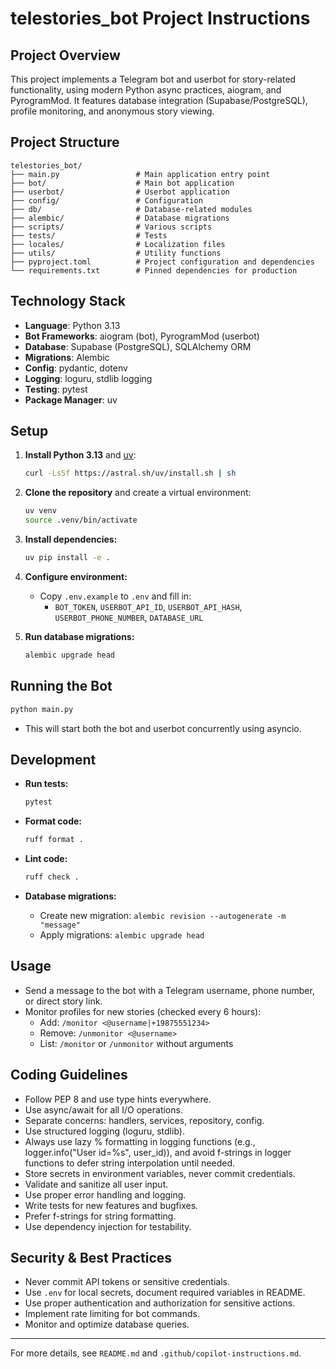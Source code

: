 # telestories_bot Project Instructions

## Project Overview

This project implements a Telegram bot and userbot for story-related functionality, using modern Python async practices, aiogram, and PyrogramMod. It features database integration (Supabase/PostgreSQL), profile monitoring, and anonymous story viewing.

## Project Structure

```text
telestories_bot/
├── main.py                 # Main application entry point
├── bot/                    # Main bot application
├── userbot/                # Userbot application
├── config/                 # Configuration
├── db/                     # Database-related modules
├── alembic/                # Database migrations
├── scripts/                # Various scripts
├── tests/                  # Tests
├── locales/                # Localization files
├── utils/                  # Utility functions
├── pyproject.toml          # Project configuration and dependencies
└── requirements.txt        # Pinned dependencies for production
```

## Technology Stack

- **Language**: Python 3.13
- **Bot Frameworks**: aiogram (bot), PyrogramMod (userbot)
- **Database**: Supabase (PostgreSQL), SQLAlchemy ORM
- **Migrations**: Alembic
- **Config**: pydantic, dotenv
- **Logging**: loguru, stdlib logging
- **Testing**: pytest
- **Package Manager**: uv

## Setup

1. **Install Python 3.13** and [uv](https://astral.sh/uv/install.sh):

   ```bash
   curl -LsSf https://astral.sh/uv/install.sh | sh
   ```

2. **Clone the repository** and create a virtual environment:

   ```bash
   uv venv
   source .venv/bin/activate
   ```

3. **Install dependencies:**

   ```bash
   uv pip install -e .
   ```

4. **Configure environment:**
   - Copy `.env.example` to `.env` and fill in:
     - `BOT_TOKEN`, `USERBOT_API_ID`, `USERBOT_API_HASH`, `USERBOT_PHONE_NUMBER`, `DATABASE_URL`
5. **Run database migrations:**

   ```bash
   alembic upgrade head
   ```

## Running the Bot

```bash
python main.py
```

- This will start both the bot and userbot concurrently using asyncio.

## Development

- **Run tests:**

  ```bash
  pytest
  ```

- **Format code:**

  ```bash
  ruff format .
  ```

- **Lint code:**

  ```bash
  ruff check .
  ```

- **Database migrations:**
  - Create new migration: `alembic revision --autogenerate -m "message"`
  - Apply migrations: `alembic upgrade head`

## Usage

- Send a message to the bot with a Telegram username, phone number, or direct story link.
- Monitor profiles for new stories (checked every 6 hours):
  - Add: `/monitor <@username|+19875551234>`
  - Remove: `/unmonitor <@username>`
  - List: `/monitor` or `/unmonitor` without arguments

## Coding Guidelines

- Follow PEP 8 and use type hints everywhere.
- Use async/await for all I/O operations.
- Separate concerns: handlers, services, repository, config.
- Use structured logging (loguru, stdlib).
- Always use lazy % formatting in logging functions (e.g., logger.info("User id=%s", user_id)), and avoid f-strings in logger functions to defer string interpolation until needed.
- Store secrets in environment variables, never commit credentials.
- Validate and sanitize all user input.
- Use proper error handling and logging.
- Write tests for new features and bugfixes.
- Prefer f-strings for string formatting.
- Use dependency injection for testability.

## Security & Best Practices

- Never commit API tokens or sensitive credentials.
- Use `.env` for local secrets, document required variables in README.
- Use proper authentication and authorization for sensitive actions.
- Implement rate limiting for bot commands.
- Monitor and optimize database queries.

---
For more details, see `README.md` and `.github/copilot-instructions.md`.
